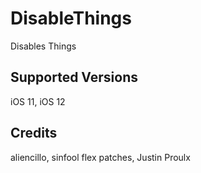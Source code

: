 # DisableThings
Disables Things

## Supported Versions
iOS 11, iOS 12 

## Credits
aliencillo,
sinfool flex patches,
Justin Proulx
